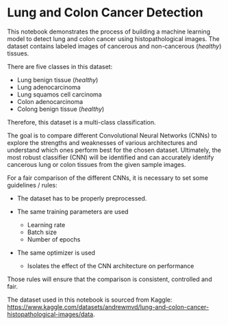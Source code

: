 # Lung and Colon Cancer Detection
This notebook demonstrates the process of building a machine learning model to detect lung and colon cancer using histopathological images. The dataset contains labeled images of cancerous and non-cancerous (<em>healthy</em>) tissues. 

There are five classes in this dataset: 
- Lung benign tissue (<em>healthy</em>)
- Lung adenocarcinoma
- Lung squamos cell carcinoma
- Colon adenocarcinoma
- Colong benign tissue (<em>healthy</em>)

Therefore, this dataset is a multi-class classification.

The goal is to compare different Convolutional Neural Networks (CNNs) to explore the strengths and weaknesses of various architectures and understand which ones perform best for the chosen dataset. Ultimately, the most robust classifier (CNN) will be identified and can accurately identify cancerous lung or colon tissues from the given sample images. 

For a fair comparison of the different CNNs, it is necessary to set some guidelines / rules:
- The dataset has to be properly preprocessed.
- The same training parameters are used 


  - Learning rate
  - Batch size
  - Number of epochs
- The same optimizer is used
  - Isolates the effect of the CNN architecture on performance

Those rules will ensure that the comparison is consistent, controlled and fair.

The dataset used in this notebook is sourced from Kaggle: https://www.kaggle.com/datasets/andrewmvd/lung-and-colon-cancer-histopathological-images/data.